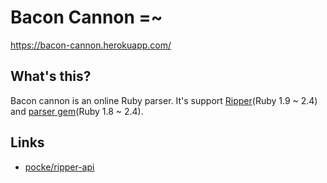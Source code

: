 # Bacon Cannon =~

https://bacon-cannon.herokuapp.com/

## What's this?

Bacon cannon is an online Ruby parser.
It's support [Ripper](http://ruby-doc.org/stdlib-2.4.0/libdoc/ripper/rdoc/Ripper.html)(Ruby 1.9 ~ 2.4) and [parser gem](https://github.com/whitequark/parser)(Ruby 1.8 ~ 2.4).




## Links

- [pocke/ripper-api](https://github.com/pocke/ripper-api)
